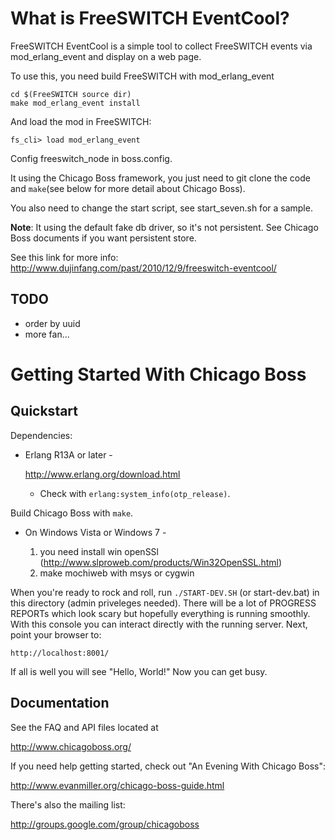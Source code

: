 What is FreeSWITCH EventCool?
=================================
FreeSWITCH EventCool is a simple tool to collect FreeSWITCH events via mod\_erlang\_event and display on a web page.

To use this, you need build FreeSWITCH with mod\_erlang\_event

	cd $(FreeSWITCH source dir)
	make mod_erlang_event install

And load the mod in FreeSWITCH:

	fs_cli> load mod_erlang_event

Config freeswitch\_node in boss.config.

It using the Chicago Boss framework, you just need to git clone the code and `make`(see below for more detail about Chicago Boss).

You also need to change the start script, see start\_seven.sh for a sample.

**Note**: It using the default fake db driver, so it's not persistent. See Chicago Boss documents if you want persistent store.

See this link for more info:
<http://www.dujinfang.com/past/2010/12/9/freeswitch-eventcool/>

TODO
--------

* order by uuid
* more fan...

Getting Started With Chicago Boss
=================================

Quickstart
----------

Dependencies:

* Erlang R13A or later -

    <http://www.erlang.org/download.html>

  * Check with `erlang:system_info(otp_release)`.

Build Chicago Boss with `make`.

* On Windows Vista or Windows 7 -

    1. you need install win openSSl (http://www.slproweb.com/products/Win32OpenSSL.html)
    2. make mochiweb with msys or cygwin

When you're ready to rock and roll, run `./START-DEV.SH` (or start-dev.bat) in this directory (admin priveleges needed).
There will be a lot of PROGRESS REPORTs which look scary but hopefully
everything is running smoothly. With this console you can interact directly
with the running server. Next, point your browser to:

    http://localhost:8001/

If all is well you will see "Hello, World!" Now you can get busy. 


Documentation
-------------

See the FAQ and API files located at

<http://www.chicagoboss.org/>

If you need help getting started, check out "An Evening With Chicago Boss":

<http://www.evanmiller.org/chicago-boss-guide.html>

There's also the mailing list:

<http://groups.google.com/group/chicagoboss>
